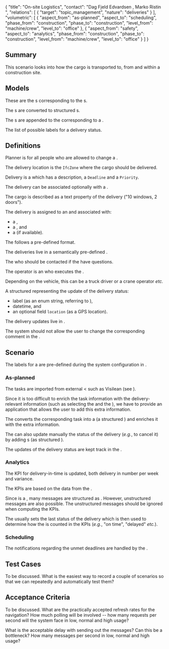 <rasaeco-meta>
{
    "title": "On-site Logistics",
    "contact": "Dag Fjeld Edvardsen <dag.fjeld.edvardsen@catenda.no>, Marko Ristin <rist@zhaw.ch>",
    "relations": [
        { "target": "topic_management", "nature": "deliveries" }
    ],
    "volumetric": [
        {
            "aspect_from": "as-planned", "aspect_to": "scheduling",
            "phase_from": "construction", "phase_to": "construction",
            "level_from": "machine/crew", "level_to": "office"
        },
        {
            "aspect_from": "safety", "aspect_to": "analytics",
            "phase_from": "construction", "phase_to": "construction",
            "level_from": "machine/crew", "level_to": "office"
        }
    ]
}
</rasaeco-meta>

## Summary

This scenario looks into how the cargo is transported to, from and within a construction site.

## Models

<model name="logs">

These are the <ref name="topic_management#topic" />s corresponding to the
<ref name="delivery" />s.

The <ref name="delivery_update" />s are converted to structured
<ref name="topic_management#comment" />s.

The <ref name="topic_management#comment" />s are appended to the
<ref name="topic_management#topic" /> corresponding to a <ref name="delivery" />.

</model>

<model name="status_labels">

The list of possible labels for a delivery status.

</model>

## Definitions

<def name="planner_role">

Planner <ref name="actor_management#role" /> is for all people who are allowed to change a
<ref name="delivery"/>.

</def>

<def name="delivery_location" >

The delivery location is the `IfcZone` where the cargo should be delivered.

</def>

<def name="delivery">

Delivery is a <ref name="topic_management#topic" /> which has a description, a `Deadline` and a
 `Priority`.

The delivery can be associated optionally with a <ref name="delivery_location" />.

The cargo is described as a text property of the delivery ("10 windows, 2 doors").

The delivery is assigned to an <ref name="operator"/> and associated with:
* a <ref name="delivery_location" />,
* a <ref name="contact_person" />, and
* a <ref name="scheduling#task" /> (if available).

The <ref name="topic_management#topic" /> follows a pre-defined format.

The deliveries live in a semantically pre-defined <ref name="topic_management#topic_board" />.

</def>

<def name="contact_person">

The <ref name="actor_management#actor" /> who should be contacted if the <ref name="operator" /> 
have questions.

</def>

<def name="operator">

The operator is an <ref name="actor_management#actor" /> who executes the <ref name="delivery" />.

Depending on the vehicle, this can be a truck driver or a crane operator *etc.*

</def>

<def name="delivery_update">

A structured <ref name="topic_management#comment" /> representing the update of the delivery status:
* label (as an enum string, referring to <modelref name="status_labels" />),
* datetime, and
* an optional field `location` (as a GPS location).

The delivery updates live in <modelref name="logs" />.

The system should not allow the user to change the corresponding comment in
the <ref name="topic_management#topic" />.

</def>

## Scenario

The labels for a <ref name="delivery_update" /> are pre-defined during the system configuration
in <modelref name="status_labels" />.

### As-planned

The tasks are imported from external <<ref name="scheduling#last_planner_system" /> such as Visilean
(see <scenarioref name="scheduling" />).

Since it is too difficult to enrich the task information with the delivery-relevant information
(such as selecting the <ref name="operator" /> and the <ref name="delivery_location" />), 
we have to provide an application that allows the user to add this extra information.

The <ref name="planner_role"/> converts the corresponding task into a <ref name="delivery"/>
(a structured <ref name="topic_management#topic" />) and enriches it with the extra information.

The <ref name="planner_role"/> can also update manually the status of the delivery (*e.g.*, to
cancel it) by adding <ref name="delivery_update" />s (as structured
<ref name="topic_management#comment" />).

The updates of the delivery status are kept track in the <modelref name="logs" />.

### Analytics

<level name="site">

The KPI for delivery-in-time is updated, both delivery in number per week and variance.

The KPIs are based on the data from the <modelref name="logs" />.

Since <ref name="delivery" /> is a <ref name="topic_management#topic" />, many messages are
structured as <ref name="delivery_update" />. However, unstructured messages are also possible.
The unstructured messages should be ignored when computing the KPIs.

The <ref name="planner_role" /> usually sets the last status of the delivery which is then used
to determine how the <ref name="delivery" /> is counted in the KPIs (*e.g.*, "on time", "delayed"
*etc.*).

</level>

### Scheduling

The notifications regarding the unmet deadlines are handled by the
<scenarioref name="topic_management" />.


## Test Cases

<test name="navigation_correct_on_examples">

To be discussed. What is the easiest way to record a couple of scenarios so that we can
repeatedly and automatically test them?

</test>

## Acceptance Criteria

To be discussed. 
What are the practically accepted refresh rates for the navigation?
How much polling will be involved -- how many requests per second will the system face
in low, normal and high usage?

What is the acceptable delay with sending out the messages? Can this be a bottleneck? How many
messages per second in low, normal and high usage?
